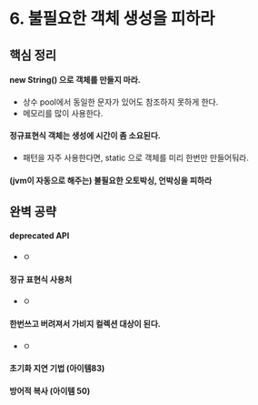 # 6. 불필요한 객체 생성을 피하라
## 핵심 정리
#### new String() 으로 객체를 만들지 마라.
 * 상수 pool에서 동일한 문자가 있어도 참조하지 못하게 한다.
 * 메모리를 많이 사용한다.

#### 정규표현식 객체는 생성에 시간이 좀 소요된다.
 * 패턴을 자주 사용한다면, static 으로 객체를 미리 한번만 만들어둬라.

#### (jvm이 자동으로 해주는) 불필요한 오토박싱, 언박싱을 피하라



## 완벽 공략
#### deprecated API
 * ㅇ

#### 정규 표현식 사용처
 * ㅇ

#### 한번쓰고 버려져서 가비지 컬렉션 대상이 된다.
 * ㅇ

#### 초기화 지연 기법 (아이템83)
#### 방어적 복사 (아이템 50)
